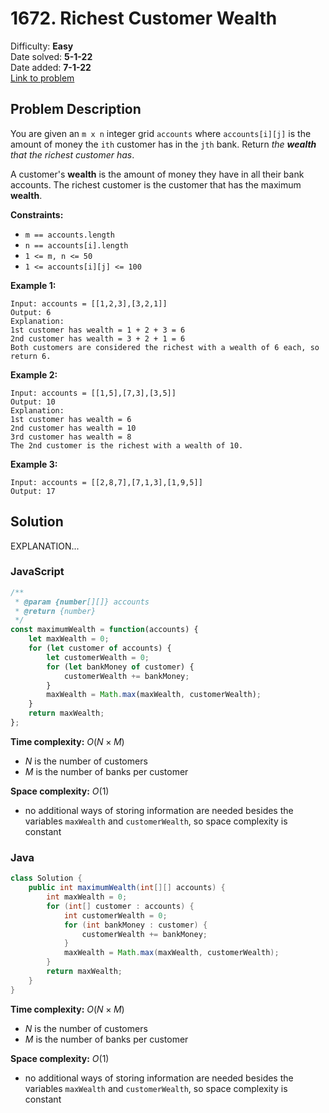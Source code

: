 # 1672. Richest Customer Wealth

Difficulty: **Easy**  
Date solved: **5-1-22**  
Date added: **7-1-22**  
[Link to problem](https://leetcode.com/problems/richest-customer-wealth/submissions/)

## Problem Description

You are given an `m x n` integer grid `accounts` where `accounts[i][j]` is the amount of money the `i​​​​​​​​​​​th`​​​​ customer has in the `j​​​​​​​​​​​th​​​​` bank. Return *the **wealth** that the richest customer has*.

A customer's **wealth** is the amount of money they have in all their bank accounts. The richest customer is the customer that has the maximum **wealth**.

**Constraints:**

- `m == accounts.length`
- `n == accounts[i].length`
- `1 <= m, n <= 50`
- `1 <= accounts[i][j] <= 100`

**Example 1:**

```
Input: accounts = [[1,2,3],[3,2,1]]
Output: 6
Explanation:
1st customer has wealth = 1 + 2 + 3 = 6
2nd customer has wealth = 3 + 2 + 1 = 6
Both customers are considered the richest with a wealth of 6 each, so return 6.
```

**Example 2:**

```
Input: accounts = [[1,5],[7,3],[3,5]]
Output: 10
Explanation: 
1st customer has wealth = 6
2nd customer has wealth = 10 
3rd customer has wealth = 8
The 2nd customer is the richest with a wealth of 10.
```

**Example 3:**

```
Input: accounts = [[2,8,7],[7,1,3],[1,9,5]]
Output: 17
```

## Solution

EXPLANATION...

### **JavaScript**

```js
/**
 * @param {number[][]} accounts
 * @return {number}
 */
const maximumWealth = function(accounts) {
    let maxWealth = 0;
    for (let customer of accounts) {
        let customerWealth = 0;
        for (let bankMoney of customer) {
            customerWealth += bankMoney;
        }
        maxWealth = Math.max(maxWealth, customerWealth);
    }
    return maxWealth;
};
```

**Time complexity:** $O(N\times M)$
- $N$ is the number of customers
- $M$ is the number of banks per customer

**Space complexity:** $O(1)$
- no additional ways of storing information are needed besides the variables `maxWealth` and `customerWealth`, so space complexity is constant

### **Java**

```java
class Solution {
    public int maximumWealth(int[][] accounts) {
        int maxWealth = 0;
        for (int[] customer : accounts) {
            int customerWealth = 0;
            for (int bankMoney : customer) {
                customerWealth += bankMoney;
            }
            maxWealth = Math.max(maxWealth, customerWealth);
        }
        return maxWealth;
    }
}
```

**Time complexity:** $O(N\times M)$
- $N$ is the number of customers
- $M$ is the number of banks per customer

**Space complexity:** $O(1)$
- no additional ways of storing information are needed besides the variables `maxWealth` and `customerWealth`, so space complexity is constant